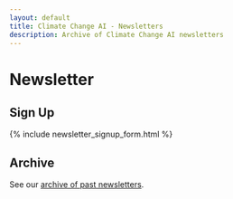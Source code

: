 ```yaml
---
layout: default
title: Climate Change AI - Newsletters
description: Archive of Climate Change AI newsletters
---
```


# Newsletter

## Sign Up

{% include newsletter_signup_form.html %}

## Archive

See our <a href='https://us3.campaign-archive.com/home/?u=a5463f28627a77a4b2a79e7d0&id=e28537c7a1' target='_blank'>archive of past newsletters</a>.

<!-- <iframe src="https://us3.campaign-archive.com/?u=a5463f28627a77a4b2a79e7d0&id=ef22a3426e" style="border: 0; width: 100%; height: 5in"> Your browser doesn't support iFrames. </iframe> -->

<script language="javascript" src="//gmail.us3.list-manage.com/generate-js/?u=a5463f28627a77a4b2a79e7d0&fid=24813&show=100" type="text/javascript"></script>


<style type='text/css'>
.campaign {
  display: list-item;
  margin-left: 2rem;
}
</style>
